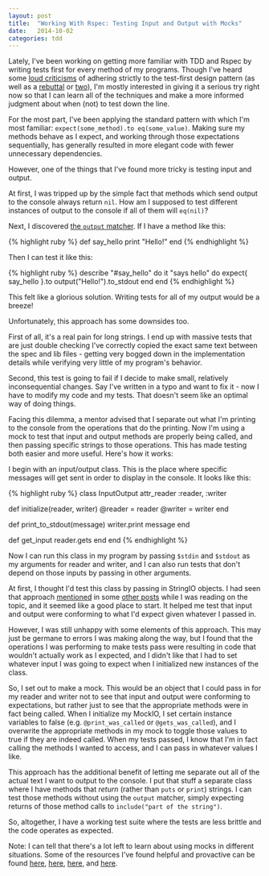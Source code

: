 ```yaml
---
layout: post
title:  "Working With Rspec: Testing Input and Output with Mocks"
date:   2014-10-02 
categories: tdd
--- 
```


Lately, I've been working on getting more familiar with TDD and Rspec by writing tests first for every method of my programs. Though I've heard some [loud criticisms][tdd_is_dead] of adhering strictly to the test-first design pattern (as well as a [rebuttal][test_first] or [two][response_to_dhh]), I'm mostly interested in giving it a serious try right now so that I can learn all of the techniques and make a more informed judgment about when (not) to test down the line.

For the most part, I've been applying the standard pattern with which I'm most familiar: `expect(some_method).to eq(some_value)`. Making sure my methods behave as I expect, and working through those expectations sequentially, has generally resulted in more elegant code with fewer unnecessary dependencies.

However, one of the things that I've found more tricky is testing input and output. 

At first, I was tripped up by the simple fact that methods which send output to the console always return `nil`. How am I supposed to test different instances of output to the console if all of them will `eq(nil)`?

Next, I discovered [the `output` matcher][output]. If I have a method like this:

{% highlight ruby %}
def say_hello
  print "Hello!"
end
{% endhighlight %}

Then I can test it like this:

{% highlight ruby %}
describe "#say_hello" do
  it "says hello" do
    expect{ say_hello }.to output("Hello!").to_stdout
  end
end
{% endhighlight %}

This felt like a glorious solution. Writing tests for all of my output would be a breeze!

Unfortunately, this approach has some downsides too. 

First of all, it's a real pain for long strings. I end up with massive tests that are just double checking I've correctly copied the exact same text between the spec and lib files - getting very bogged down in the implementation details while verifying very little of my program's behavior. 

Second, this test is going to fail if I decide to make small, relatively inconsequential changes. Say I've written in a typo and want to fix it - now I have to modify my code and my tests. That doesn't seem like an optimal way of doing things.

Facing this dilemma, a mentor advised that I separate out what I'm printing to the console from the operations that do the printing. Now I'm using a mock to test that input and output methods are properly being called, and then passing specific strings to those operations. This has made testing both easier and more useful. Here's how it works:

I begin with an input/output class. This is the place where specific messages will get sent in order to display in the console. It looks like this:

{% highlight ruby %}
class InputOutput
  attr_reader :reader, :writer

  def initialize(reader, writer)
    @reader = reader
    @writer = writer
  end

  def print_to_stdout(message)
    writer.print message
  end

  def get_input
    reader.gets
  end
end
{% endhighlight %}

Now I can run this class in my program by passing `$stdin` and `$stdout` as my arguments for reader and writer, and I can also run tests that don't depend on those inputs by passing in other arguments.

At first, I thought I'd test this class by passing in StringIO objects. I had seen that approach [mentioned][stringio] in some [other posts][stdin] while I was reading on the topic, and it seemed like a good place to start. It helped me test that input and output were conforming to what I'd expect given whatever I passed in.

However, I was still unhappy with some elements of this approach. This may just be germane to errors I was making along the way, but I found that the operations I was performing to make tests pass were resulting in code that wouldn't actually work as I expected, and I didn't like that I had to set whatever input I was going to expect when I initialized new instances of the class.

So, I set out to make a mock. This would be an object that I could pass in for my reader and writer not to see that input and output were conforming to expectations, but rather just to see that the appropriate methods were in fact being called. When I initialize my MockIO, I set certain instance variables to false (e.g. `@print_was_called` or `@gets_was_called`), and I overwrite the appropriate methods in my mock to toggle those values to true if they are indeed called. When my tests passed, I know that I'm in fact calling the methods I wanted to access, and I can pass in whatever values I like.

This approach has the additional benefit of letting me separate out all of the actual text I want to output to the console. I put that stuff a separate class where I have methods that *return* (rather than `puts` or `print`) strings. I can test those methods without using the `output` matcher, simply expecting returns of those method calls to `include("part of the string")`. 

So, altogether, I have a working test suite where the tests are less brittle and the code operates as expected. 

Note: I can tell that there's a lot left to learn about using mocks in different situations. Some of the resources I've found helpful and provactive can be found [here][fowler], [here][little_mocker], [here][dont_get_mocks], and [here][mocks_wrong].



[tdd_is_dead]: http://david.heinemeierhansson.com/2014/tdd-is-dead-long-live-testing.html
[test_first]: http://blog.8thlight.com/uncle-bob/2014/05/19/First.html
[response_to_dhh]: http://mikeknep.com/2014/04/23/response-to-dhh.html
[output]: https://www.relishapp.com/rspec/rspec-expectations/docs/built-in-matchers/output-matcher
[stringio]: http://danielirvine.com/blog/2014/05/30/a-better-stringio/
[stdin]: http://technicalpickles.com/posts/a-pattern-for-using-standard-in-and-out-in-your-ruby-code/
[fowler]: http://martinfowler.com/articles/mocksArentStubs.html
[little_mocker]: http://blog.8thlight.com/uncle-bob/2014/05/14/TheLittleMocker.html
[dont_get_mocks]: http://www.confreaks.com/videos/659-rubyconf2011-why-you-don-t-get-mock-objects
[mocks_wrong]: http://ngauthier.com/2010/12/everything-that-is-wrong-with-mocking.html
